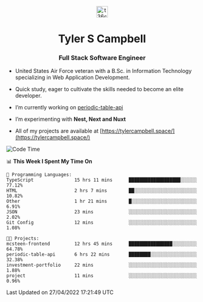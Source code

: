 <p align="center">
<a href="https://www.linkedin.com/in/t36campbell" target="blank"><img align="center" src="https://ik.imagekit.io/t36campbell/Portfolio/linkedin.png.original_m8bbGgPh6.png" alt="t36campbell" height="30" width="30" /></a>
</p>
<h1 align="center">Tyler S Campbell</h1>
<h3 align="center">Full Stack Software Engineer</h3>

* United States Air Force veteran with a B.Sc. in Information Technology specializing in Web Application Development. 

* Quick study, eager to cultivate the skills needed to become an elite developer.

* I’m currently working on [periodic-table-api](https://github.com/t36campbell/periodic-table-api)

* I’m experimenting with **Nest, Next and Nuxt**

* All of my projects are available at [https://tylercampbell.space/](https://tylercampbell.space/)

<!--START_SECTION:waka-->
![Code Time](http://img.shields.io/badge/Code%20Time-1%2C598%20hrs%206%20mins-blue)

📊 **This Week I Spent My Time On** 

```text
💬 Programming Languages: 
TypeScript               15 hrs 11 mins      ███████████████████░░░░░░   77.12% 
HTML                     2 hrs 7 mins        ██░░░░░░░░░░░░░░░░░░░░░░░   10.82% 
Other                    1 hr 21 mins        █░░░░░░░░░░░░░░░░░░░░░░░░   6.91% 
JSON                     23 mins             ░░░░░░░░░░░░░░░░░░░░░░░░░   2.02% 
Git Config               12 mins             ░░░░░░░░░░░░░░░░░░░░░░░░░   1.08%

🐱‍💻 Projects: 
mcsteen-frontend         12 hrs 45 mins      ████████████████░░░░░░░░░   64.78% 
periodic-table-api       6 hrs 22 mins       ████████░░░░░░░░░░░░░░░░░   32.38% 
investment-portfolio     22 mins             ░░░░░░░░░░░░░░░░░░░░░░░░░   1.88% 
project                  11 mins             ░░░░░░░░░░░░░░░░░░░░░░░░░   0.96%

```


 Last Updated on 27/04/2022 17:21:49 UTC
<!--END_SECTION:waka-->
